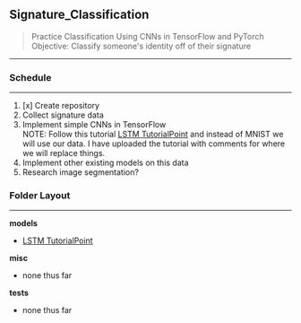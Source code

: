 ## Signature_Classification
> Practice Classification Using CNNs in TensorFlow and PyTorch <br/>
> Objective: Classify someone's identity off of their signature
---

### Schedule
---
01. [x] Create repository
02. Collect signature data
03. Implement simple CNNs in TensorFlow <br/>
NOTE: Follow this tutorial [LSTM TutorialPoint](https://www.tutorialspoint.com/tensorflow/tensorflow_recurrent_neural_networks.htm) and instead of MNIST we will use our data. I have uploaded the tutorial with comments for where we will replace things.
04. Implement other existing models on this data
05. Research image segmentation? 

### Folder Layout
---

__models__

- [LSTM TutorialPoint](./models/TP_LSTM.py)

__misc__

- none thus far

__tests__ 

- none thus far

